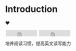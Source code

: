 # Introduction

:heart:
<iframe
style="margin-left: 2px; margin-bottom:-5px;"
frameborder="0" scrolling="0" width="100px" height="20px"
src="https://img.shields.io/github/stars/jgsrty/jgsrty.github.io?style=social" >
</iframe>
<iframe
style="margin-left: 2px; margin-bottom:-5px;"
frameborder="0" scrolling="0" width="100px" height="20px"
src="https://img.shields.io/github/forks/jgsrty/jgsrty.github.io?style=social" >
</iframe>

培养阅读习惯，提高英文读写能力
